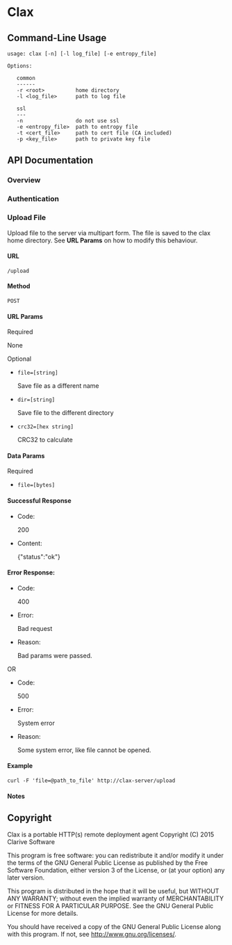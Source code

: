 # Clax

## Command-Line Usage

    usage: clax [-n] [-l log_file] [-e entropy_file]

    Options:

       common
       ------
       -r <root>          home directory
       -l <log_file>      path to log file

       ssl
       ---
       -n                 do not use ssl
       -e <entropy_file>  path to entropy file
       -t <cert_file>     path to cert file (CA included)
       -p <key_file>      path to private key file

## API Documentation

### Overview

### Authentication

### Upload File

Upload file to the server via multipart form. The file is saved to the clax home directory. See **URL Params** on how to
modify this behaviour.

#### URL

    /upload

#### Method

    POST

#### URL Params

Required

None

Optional

* `file=[string]`

    Save file as a different name

* `dir=[string]`

    Save file to the different directory

* `crc32=[hex string]` 

    CRC32 to calculate

#### Data Params

Required

* `file=[bytes]`

#### Successful Response

* Code:

    200

* Content:

    {"status":"ok"}

#### Error Response:

* Code:

    400

* Error:

    Bad request

* Reason:

    Bad params were passed.

OR

* Code:

    500

* Error:

    System error

* Reason:

    Some system error, like file cannot be opened.

#### Example

    curl -F 'file=@path_to_file' http://clax-server/upload

#### Notes

## Copyright

Clax is a portable HTTP(s) remote deployment agent
Copyright (C) 2015  Clarive Software

This program is free software: you can redistribute it and/or modify
it under the terms of the GNU General Public License as published by
the Free Software Foundation, either version 3 of the License, or
(at your option) any later version.

This program is distributed in the hope that it will be useful,
but WITHOUT ANY WARRANTY; without even the implied warranty of
MERCHANTABILITY or FITNESS FOR A PARTICULAR PURPOSE.  See the
GNU General Public License for more details.

You should have received a copy of the GNU General Public License
along with this program.  If not, see <http://www.gnu.org/licenses/>.
